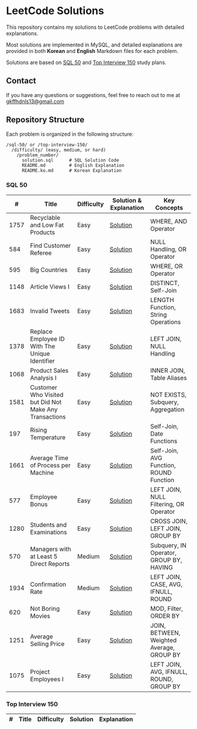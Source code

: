 # LeetCode Solutions

This repository contains my solutions to LeetCode problems with detailed explanations.

Most solutions are implemented in MySQL, and detailed explanations are provided in both **Korean** and **English** Markdown files for each problem.

Solutions are based on [SQL 50](https://leetcode.com/studyplan/top-sql-50/) and [Top Interview 150](https://leetcode.com/studyplan/top-interview-150/) study plans.

## Contact

If you have any questions or suggestions, feel free to reach out to me at gkffhdnls13@gmail.com

## Repository Structure

Each problem is organized in the following structure:

```
/sql-50/ or /top-interview-150/
  /difficulty/ (easy, medium, or hard)
    /problem_number/
      solution.sql      # SQL Solution Code
      README.md         # English Explanation
      README.ko.md      # Korean Explanation
```

### SQL 50

| #    | Title                                                  | Difficulty | Solution & Explanation            | Key Concepts                              |
| ---- | ------------------------------------------------------ | ---------- | --------------------------------- | ----------------------------------------- |
| 1757 | Recyclable and Low Fat Products                        | Easy       | [Solution](./sql-50/eazy/1757/)   | WHERE, AND Operator                       |
| 584  | Find Customer Referee                                  | Easy       | [Solution](./sql-50/easy/584/)    | NULL Handling, OR Operator                |
| 595  | Big Countries                                          | Easy       | [Solution](./sql-50/easy/595/)    | WHERE, OR Operator                        |
| 1148 | Article Views I                                        | Easy       | [Solution](./sql-50/eazy/1148/)   | DISTINCT, Self-Join                       |
| 1683 | Invalid Tweets                                         | Easy       | [Solution](./sql-50/eazy/1683/)   | LENGTH Function, String Operations        |
| 1378 | Replace Employee ID With The Unique Identifier         | Easy       | [Solution](./sql-50/eazy/1378/)   | LEFT JOIN, NULL Handling                  |
| 1068 | Product Sales Analysis I                               | Easy       | [Solution](./sql-50/eazy/1068/)   | INNER JOIN, Table Aliases                 |
| 1581 | Customer Who Visited but Did Not Make Any Transactions | Easy       | [Solution](./sql-50/easy/1581/)   | NOT EXISTS, Subquery, Aggregation         |
| 197  | Rising Temperature                                     | Easy       | [Solution](./sql-50/easy/197/)    | Self-Join, Date Functions                 |
| 1661 | Average Time of Process per Machine                    | Easy       | [Solution](./sql-50/eazy/1661/)   | Self-Join, AVG Function, ROUND Function   |
| 577  | Employee Bonus                                         | Easy       | [Solution](./sql-50/eazy/577/)    | LEFT JOIN, NULL Filtering, OR Operator    |
| 1280 | Students and Examinations                              | Easy       | [Solution](./sql-50/eazy/1280/)   | CROSS JOIN, LEFT JOIN, GROUP BY           |
| 570  | Managers with at Least 5 Direct Reports                | Medium     | [Solution](./sql-50/medium/570/)  | Subquery, IN Operator, GROUP BY, HAVING   |
| 1934 | Confirmation Rate                                      | Medium     | [Solution](./sql-50/medium/1934/) | LEFT JOIN, CASE, AVG, IFNULL, ROUND       |
| 620  | Not Boring Movies                                      | Easy       | [Solution](./sql-50/eazy/620/)    | MOD, Filter, ORDER BY                     |
| 1251 | Average Selling Price                                  | Easy       | [Solution](./sql-50/eazy/1251/)   | JOIN, BETWEEN, Weighted Average, GROUP BY |
| 1075 | Project Employees I                                    | Easy       | [Solution](./sql-50/eazy/1075/)   | LEFT JOIN, AVG, IFNULL, ROUND, GROUP BY   |

### Top Interview 150

| #   | Title | Difficulty | Solution | Explanation |
| --- | ----- | ---------- | -------- | ----------- |
